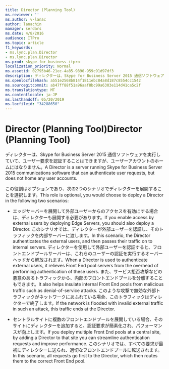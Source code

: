 ```yaml
---
title: Director (Planning Tool)
ms.reviewer: ''
ms.author: v-lanac
author: lanachin
manager: serdars
ms.date: 4/8/2016
audience: ITPro
ms.topic: article
f1_keywords:
- ms.lync.plan.Director
- ms.lync.plan.Director
ms.prod: skype-for-business-itpro
localization_priority: Normal
ms.assetid: 02795b46-21ec-4a85-9890-959c91d97df3
description: ディレクターは、Skype for Business Server 2015 通信ソフトウェアを実行していて、ユーザー要求を認証することはできますが、ユーザーアカウントのホームにはなりません。
ms.openlocfilehash: a551e2568b814f1811ebc84a8d187c8554cc1542
ms.sourcegitcommit: ab47ff88f51a96aaf8bc99a6303e114d41ca5c2f
ms.translationtype: MT
ms.contentlocale: ja-JP
ms.lasthandoff: 05/20/2019
ms.locfileid: "34288650"
---
```

# <a name="director-planning-tool"></a><span data-ttu-id="65eba-103">Director (Planning Tool)</span><span class="sxs-lookup"><span data-stu-id="65eba-103">Director (Planning Tool)</span></span>
 
<span data-ttu-id="65eba-104">ディレクターは、Skype for Business Server 2015 通信ソフトウェアを実行していて、ユーザー要求を認証することはできますが、ユーザーアカウントのホームにはなりません。</span><span class="sxs-lookup"><span data-stu-id="65eba-104">A Director is a server running Skype for Business Server 2015 communications software that can authenticate user requests, but does not home any user accounts.</span></span> 
  
<span data-ttu-id="65eba-105">この役割はオプションであり、次の2つのシナリオでディレクターを展開することを選択します。</span><span class="sxs-lookup"><span data-stu-id="65eba-105">This role is optional, you would choose to deploy a Director in the following two scenarios:</span></span>
  
- <span data-ttu-id="65eba-106">エッジサーバーを展開して外部ユーザーからのアクセスを有効にする場合は、ディレクターも展開する必要があります。</span><span class="sxs-lookup"><span data-stu-id="65eba-106">If you enable access by external users by deploying Edge Servers, you should also deploy a Director.</span></span> <span data-ttu-id="65eba-107">このシナリオでは、ディレクターが外部ユーザーを認証し、そのトラフィックを内部サーバーに渡します。</span><span class="sxs-lookup"><span data-stu-id="65eba-107">In this scenario, the Director authenticates the external users, and then passes their traffic on to internal servers.</span></span> <span data-ttu-id="65eba-108">ディレクターを使用して外部ユーザーを認証すると、フロントエンドプールサーバーは、これらのユーザーの認証を実行するオーバーヘッドから解放されます。</span><span class="sxs-lookup"><span data-stu-id="65eba-108">When a Director is used to authenticate external users, it relieves Front End pool servers from the overhead of performing authentication of these users.</span></span> <span data-ttu-id="65eba-109">また、サービス拒否攻撃などの悪意のあるトラフィックから、内部のフロントエンドプールを分離することもできます。</span><span class="sxs-lookup"><span data-stu-id="65eba-109">It also helps insulate internal Front End pools from malicious traffic such as denial-of-service attacks.</span></span> <span data-ttu-id="65eba-110">このような攻撃で無効な外部トラフィックがネットワークにあふれている場合、このトラフィックはディレクターで終了します。</span><span class="sxs-lookup"><span data-stu-id="65eba-110">If the network is flooded with invalid external traffic in such an attack, this traffic ends at the Director.</span></span>
    
- <span data-ttu-id="65eba-111">セントラルサイトに複数のフロントエンドプールを展開している場合、そのサイトにディレクターを追加すると、認証要求が簡素化され、パフォーマンスが向上します。</span><span class="sxs-lookup"><span data-stu-id="65eba-111">If you deploy multiple Front End pools at a central site, by adding a Director to that site you can streamline authentication requests and improve performance.</span></span> <span data-ttu-id="65eba-112">このシナリオでは、すべての要求が最初にディレクターに送られ、適切なフロントエンドプールに転送されます。</span><span class="sxs-lookup"><span data-stu-id="65eba-112">In this scenario, all requests go first to the Director, which then routes them to the correct Front End pool.</span></span>
    

